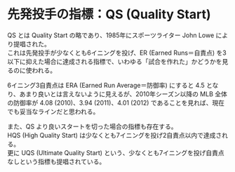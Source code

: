 # 先発投手の指標：QS (Quality Start)

QS とは Quality Start の略であり、1985年にスポーツライター John Lowe により提唱された。  
これは先発投手が少なくとも6イニングを投げ、ER (Earned Runs＝自責点) を3以下に抑えた場合に達成される指標で、いわゆる「試合を作れた」かどうかを見るのに使われる。

6イニング3自責点は ERA (Earned Run Average＝防御率) にすると 4.5 となり、あまり良いとは言えないように見えるが、2010年シーズン以降の MLB 全体の防御率が 4.08 (2010)、3.94 (2011)、4.01 (2012) であることを見れば、現在でも妥当なラインだと思われる。

また、QS より良いスタートを切った場合の指標も存在する。  
HQS (High Quality Start) は少なくとも7イニングを投げ2自責点以内で達成される。  
更に UQS (Ultimate Quality Start) という、少なくとも7イニングを投げ自責点なしという指標も提唱されている。